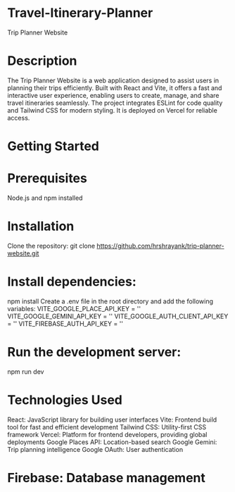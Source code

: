 # Travel-Itinerary-Planner
Trip Planner Website
# Description
The Trip Planner Website is a web application designed to assist users in planning their trips efficiently. Built with React and Vite, it offers a fast and interactive user experience, enabling users to create, manage, and share travel itineraries seamlessly. The project integrates ESLint for code quality and Tailwind CSS for modern styling. It is deployed on Vercel for reliable access.

# Getting Started
# Prerequisites
Node.js and npm installed
# Installation
Clone the repository:
git clone https://github.com/hrshrayank/trip-planner-website.git
# Install dependencies:
npm install
Create a .env file in the root directory and add the following variables:
VITE_GOOGLE_PLACE_API_KEY = '<your-google-place-api-key>'
VITE_GOOGLE_GEMINI_API_KEY = '<your-google-gemini-api-key>'
VITE_GOOGLE_AUTH_CLIENT_API_KEY = '<your-google-auth-client-api-key>'
VITE_FIREBASE_AUTH_API_KEY = '<your-firebase-auth-api-key>'
# Run the development server:
npm run dev
# Technologies Used
React: JavaScript library for building user interfaces
Vite: Frontend build tool for fast and efficient development
Tailwind CSS: Utility-first CSS framework
Vercel: Platform for frontend developers, providing global deployments
Google Places API: Location-based search
Google Gemini: Trip planning intelligence
Google OAuth: User authentication
# Firebase: Database management
